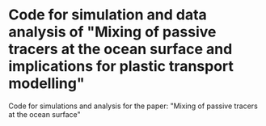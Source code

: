 # Code for simulation and data analysis of "Mixing of passive tracers at the ocean surface and implications for plastic transport modelling"
Code for simulations and analysis for the paper: "Mixing of passive tracers at the ocean surface"
